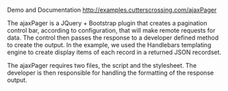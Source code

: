 Demo and Documentation
http://examples.cutterscrossing.com/ajaxPager

The ajaxPager is a JQuery + Bootstrap plugin that creates a pagination
control bar, according to configuration, that will make remote requests
for data. The control then passes the response to a developer defined
method to create the output. In the example, we used the Handlebars
templating engine to create display items of each record in a returned
JSON recordset.

The ajaxPager requires two files, the script and the stylesheet. The
developer is then responsible for handling the formatting of the response
output. 